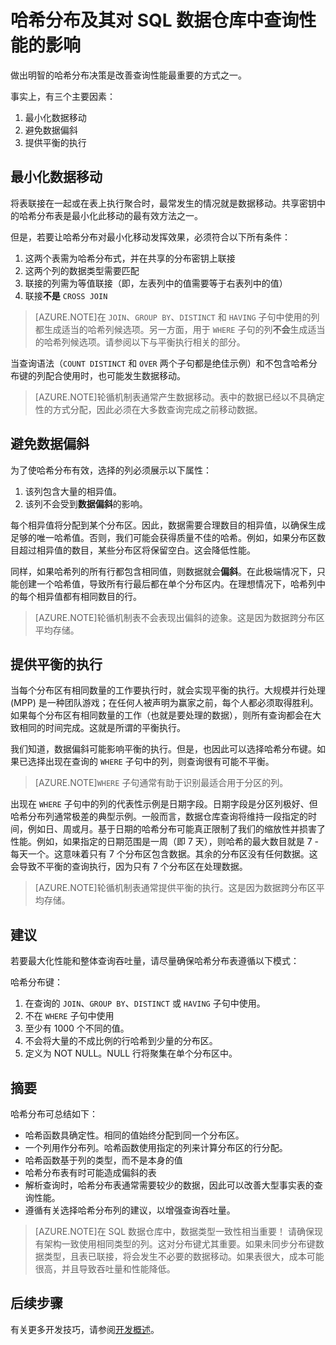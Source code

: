 <properties
   pageTitle="哈希分布及其对 SQL 数据仓库中查询性能的影响 | Microsoft Azure"
   description="在开发解决方案之前，了解哈希分布表及其如何影响 Azure SQL 数据仓库中的查询性能。"
   services="sql-data-warehouse"
   documentationCenter="NA"
   authors="jrowlandjones"
   manager="barbkess"
   editor=""/>

<tags
   ms.service="sql-data-warehouse"
   ms.date="09/22/2015"
   wacn.date="01/20/2016"/>

# 哈希分布及其对 SQL 数据仓库中查询性能的影响

做出明智的哈希分布决策是改善查询性能最重要的方式之一。

事实上，有三个主要因素：

1. 最小化数据移动
2. 避免数据偏斜
3. 提供平衡的执行

## 最小化数据移动
将表联接在一起或在表上执行聚合时，最常发生的情况就是数据移动。共享密钥中的哈希分布表是最小化此移动的最有效方法之一。

但是，若要让哈希分布对最小化移动发挥效果，必须符合以下所有条件：

1. 这两个表需为哈希分布式，并在共享的分布密钥上联接
2. 这两个列的数据类型需要匹配
3. 联接的列需为等值联接（即，左表列中的值需要等于右表列中的值）
4. 联接**不是** `CROSS JOIN`

> [AZURE.NOTE]在 `JOIN`、`GROUP BY`、`DISTINCT` 和 `HAVING` 子句中使用的列都生成适当的哈希列候选项。另一方面，用于 `WHERE` 子句的列**不会**生成适当的哈希列候选项。请参阅以下与平衡执行相关的部分。

当查询语法（`COUNT DISTINCT` 和 `OVER` 两个子句都是绝佳示例）和不包含哈希分布键的列配合使用时，也可能发生数据移动。

> [AZURE.NOTE]轮循机制表通常产生数据移动。表中的数据已经以不具确定性的方式分配，因此必须在大多数查询完成之前移动数据。

## 避免数据偏斜
为了使哈希分布有效，选择的列必须展示以下属性：

1. 该列包含大量的相异值。
2. 该列不会受到**数据偏斜**的影响。

每个相异值将分配到某个分布区。因此，数据需要合理数目的相异值，以确保生成足够的唯一哈希值。否则，我们可能会获得质量不佳的哈希。例如，如果分布区数目超过相异值的数目，某些分布区将保留空白。这会降低性能。

同样，如果哈希列的所有行都包含相同值，则数据就会**偏斜**。在此极端情况下，只能创建一个哈希值，导致所有行最后都在单个分布区内。在理想情况下，哈希列中的每个相异值都有相同数目的行。

> [AZURE.NOTE]轮循机制表不会表现出偏斜的迹象。这是因为数据跨分布区平均存储。

## 提供平衡的执行
当每个分布区有相同数量的工作要执行时，就会实现平衡的执行。大规模并行处理 (MPP) 是一种团队游戏；在任何人被声明为赢家之前，每个人都必须取得胜利。如果每个分布区有相同数量的工作（也就是要处理的数据），则所有查询都会在大致相同的时间完成。这就是所谓的平衡执行。

我们知道，数据偏斜可能影响平衡的执行。但是，也因此可以选择哈希分布键。如果已选择出现在查询的 `WHERE` 子句中的列，则查询很有可能不平衡。

> [AZURE.NOTE]`WHERE` 子句通常有助于识别最适合用于分区的列。

出现在 `WHERE` 子句中的列的代表性示例是日期字段。日期字段是分区列极好、但哈希分布列通常极差的典型示例。一般而言，数据仓库查询将维持一段指定的时间，例如日、周或月。基于日期的哈希分布可能真正限制了我们的缩放性并损害了性能。例如，如果指定的日期范围是一周（即 7 天），则哈希的最大数目就是 7 - 每天一个。这意味着只有 7 个分布区包含数据。其余的分布区没有任何数据。这会导致不平衡的查询执行，因为只有 7 个分布区在处理数据。

> [AZURE.NOTE]轮循机制表通常提供平衡的执行。这是因为数据跨分布区平均存储。

## 建议
若要最大化性能和整体查询吞吐量，请尽量确保哈希分布表遵循以下模式：

哈希分布键：

1. 在查询的 `JOIN`、`GROUP BY`、`DISTINCT` 或 `HAVING` 子句中使用。
2. 不在 `WHERE` 子句中使用
3. 至少有 1000 个不同的值。
4. 不会将大量的不成比例的行哈希到少量的分布区。
5. 定义为 NOT NULL。NULL 行将聚集在单个分布区中。

## 摘要

哈希分布可总结如下：

- 哈希函数具确定性。相同的值始终分配到同一个分布区。
- 一个列用作分布列。哈希函数使用指定的列来计算分布区的行分配。
- 哈希函数基于列的类型，而不是本身的值
- 哈希分布表有时可能造成偏斜的表
- 解析查询时，哈希分布表通常需要较少的数据，因此可以改善大型事实表的查询性能。
- 遵循有关选择哈希分布列的建议，以增强查询吞吐量。

> [AZURE.NOTE]在 SQL 数据仓库中，数据类型一致性相当重要！ 请确保现有架构一致使用相同类型的列。这对分布键尤其重要。如果未同步分布键数据类型，且表已联接，将会发生不必要的数据移动。如果表很大，成本可能很高，并且导致吞吐量和性能降低。


## 后续步骤
有关更多开发技巧，请参阅[开发概述][]。

<!--Image references-->

<!--Article references-->
[开发概述]: /documentation/articles/sql-data-warehouse-overview-develop

<!--MSDN references-->

<!--Other Web references-->

<!---HONumber=Mooncake_1207_2015-->
